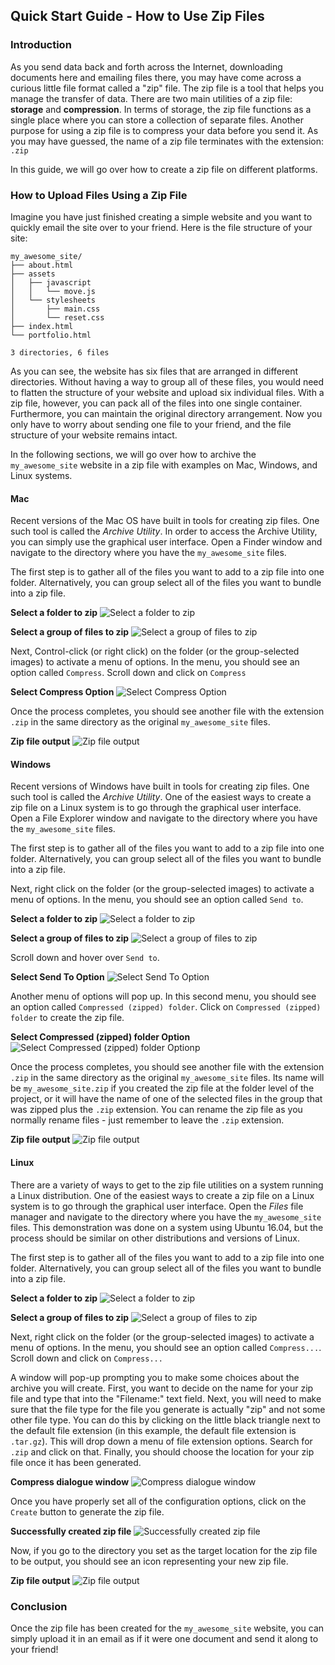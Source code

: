 ## Quick Start Guide - How to Use Zip Files 

### Introduction

As you send data back and forth across the Internet, downloading documents here and emailing files there, you may have come across a curious little file format called a "zip" file.  The zip file is a tool that helps you manage the transfer of data.  There are two main utilities of a zip file: **storage** and **compression**.  In terms of storage, the zip file functions as a single place where you can store a collection of separate files.  Another purpose for using a zip file is to compress your data before you send it.  As you may have guessed, the name of a zip file terminates with the extension: `.zip`   

In this guide, we will go over how to create a zip file on different platforms.

### How to Upload Files Using a Zip File
Imagine you have just finished creating a simple website and you want to quickly email the site over to your friend.  Here is the file structure of your site:

```
my_awesome_site/
├── about.html
├── assets
│   ├── javascript
│   │   └── move.js
│   └── stylesheets
│       ├── main.css
│       └── reset.css
├── index.html
└── portfolio.html

3 directories, 6 files

```
 
As you can see, the website has six files that are arranged in different directories.  Without having a way to group all of these files, you would need to flatten the structure of your website and upload six individual files.  With a zip file, however, you can pack all of the files into one single container.  Furthermore, you can maintain the original directory arrangement.  Now you only have to worry about sending one file to your friend, and the file structure of your website remains intact.

In the following sections, we will go over how to archive the `my_awesome_site` website in a zip file with examples on Mac, Windows, and Linux systems.

#### Mac
Recent versions of the Mac OS have built in tools for creating zip files.  One such tool is called the *Archive Utility*.  In order to access the Archive Utility, you can simply use the graphical user interface.  Open a Finder window and navigate to the directory where you have the `my_awesome_site` files.

The first step is to gather all of the files you want to add to a zip file into one folder.  Alternatively, you can group select all of the files you want to bundle into a zip file.

**Select a folder to zip**
![Select a folder to zip](https://preview.c9users.io/jb2718/ls_front_end_c9/article_stuff/images/mac_folder_select.png "Select a folder to zip")

**Select a group of files to zip**
![Select a group of files to zip](https://preview.c9users.io/jb2718/ls_front_end_c9/article_stuff/images/mac_group_select.png "Select a group of files to zip")


Next, Control-click (or right click) on the folder (or the group-selected images) to activate a menu of options.  In the menu, you should see an option called `Compress`.  Scroll down and click on `Compress`

**Select Compress Option**
![Select Compress Option](https://preview.c9users.io/jb2718/ls_front_end_c9/article_stuff/images/mac_execute_compress.png "Select Compress Option")



Once the process completes, you should see another file with the extension `.zip` in the same directory as the original `my_awesome_site` files.

**Zip file output**
![Zip file output](https://preview.c9users.io/jb2718/ls_front_end_c9/article_stuff/images/mac_zip_output.png "Zip file output")





#### Windows
Recent versions of Windows have built in tools for creating zip files.  One such tool is called the *Archive Utility*.  One of the easiest ways to create a zip file on a Linux system is to go through the graphical user interface.  Open a File Explorer window and navigate to the directory where you have the `my_awesome_site` files.

The first step is to gather all of the files you want to add to a zip file into one folder.  Alternatively, you can group select all of the files you want to bundle into a zip file.



Next, right click on the folder (or the group-selected images) to activate a menu of options.  In the menu, you should see an option called `Send to`.  

**Select a folder to zip**
![Select a folder to zip](https://preview.c9users.io/jb2718/ls_front_end_c9/article_stuff/images/win_folder_select.png "Select a folder to zip")

**Select a group of files to zip**
![Select a group of files to zip](https://preview.c9users.io/jb2718/ls_front_end_c9/article_stuff/images/win_group_select.png "Select a group of files to zip")


Scroll down and hover over `Send to`.  

**Select Send To Option**
![Select Send To Option](https://preview.c9users.io/jb2718/ls_front_end_c9/article_stuff/images/win_send_to.png "Select Send To Option")

Another menu of options will pop up.  In this second menu, you should see an option called `Compressed (zipped) folder`.  Click on `Compressed (zipped) folder` to create the zip file.

**Select Compressed (zipped) folder Option**
![Select Compressed (zipped) folder Optionp](https://preview.c9users.io/jb2718/ls_front_end_c9/article_stuff/images/win_execute_compress.png "Select Compressed (zipped) folder Option")



Once the process completes, you should see another file with the extension `.zip` in the same directory as the original `my_awesome_site` files.  Its name will be `my_awesome_site.zip` if you created the zip file at the folder level of the project, or it will have the name of one of the selected files in the group that was zipped plus the `.zip` extension.  You can rename the zip file as you normally rename files - just remember to leave the `.zip` extension.


**Zip file output**
![Zip file output](https://preview.c9users.io/jb2718/ls_front_end_c9/article_stuff/images/win_zip_output.png "Zip file output")





#### Linux
There are a variety of ways to get to the zip file utilities on a system running a Linux distribution.  One of the easiest ways to create a zip file on a Linux system is to go through the graphical user interface.  Open the *Files* file manager and navigate to the directory where you have the `my_awesome_site` files.  This demonstration was done on a system using Ubuntu 16.04, but the process should be similar on other distributions and versions of Linux.  

The first step is to gather all of the files you want to add to a zip file into one folder.  Alternatively, you can group select all of the files you want to bundle into a zip file.

**Select a folder to zip**
![Select a folder to zip](https://preview.c9users.io/jb2718/ls_front_end_c9/article_stuff/images/linux_folder_select.png "Select a folder to zip")

**Select a group of files to zip**
![Select a group of files to zip](https://preview.c9users.io/jb2718/ls_front_end_c9/article_stuff/images/linux_group_select.png "Select a group of files to zip")


Next, right click on the folder (or the group-selected images) to activate a menu of options.  In the menu, you should see an option called `Compress...`.  Scroll down and click on `Compress...`

A window will pop-up prompting you to make some choices about the archive you will create.  First, you want to decide on the name for your zip file and type that into the "Filename:" text field.  Next, you will need to make sure that the file type for the file you generate is actually "zip" and not some other file type.  You can do this by clicking on the little black triangle next to the default file extension (in this example, the default file extension is `.tar.gz`).  This will drop down a menu of file extension options.  Search for `.zip` and click on that.  Finally, you should choose the location for your zip file once it has been generated.

**Compress dialogue window**
![Compress dialogue window](https://preview.c9users.io/jb2718/ls_front_end_c9/article_stuff/images/linux_click_create.png "Compress dialogue window")


Once you have properly set all of the configuration options, click on the `Create` button to generate the zip file.  

**Successfully created zip file**
![Successfully created zip file](https://preview.c9users.io/jb2718/ls_front_end_c9/article_stuff/images/linux_success_msg.png "Successfully created zip file")


Now, if you go to the directory you set as the target location for the zip file to be output, you should see an icon representing your new zip file.

**Zip file output**
![Zip file output](https://preview.c9users.io/jb2718/ls_front_end_c9/article_stuff/images/linux_zip_output.png "Zip file output")



### Conclusion

Once the zip file has been created for the `my_awesome_site` website, you can simply upload it in an email as if it were one document and send it along to your friend!

